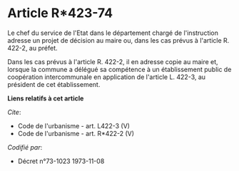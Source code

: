 # Article R*423-74

Le chef du service de l'Etat dans le département chargé de l'instruction adresse un projet de décision au maire ou, dans les
cas prévus à l'article R. 422-2, au préfet. 

Dans les cas prévus à l'article R. 422-2, il en adresse copie au maire et, lorsque la commune a délégué sa compétence à un
établissement public de coopération intercommunale en application de l'article L. 422-3, au président de cet établissement.

**Liens relatifs à cet article**

_Cite_:

  - Code de l'urbanisme - art. L422-3 (V)
  - Code de l'urbanisme - art. R*422-2 (V)

_Codifié par_:

  - Décret n°73-1023 1973-11-08
